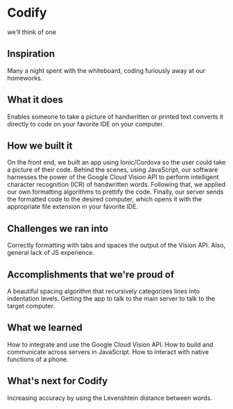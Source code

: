# Codify
we'll think of one

## Inspiration
Many a night spent with the whiteboard, coding furiously away at our homeworks.

## What it does
Enables someone to take a picture of handwritten or printed text converts it directly to code on your favorite IDE on your computer.

## How we built it
On the front end, we built an app using Ionic/Cordova so the user could take a picture of their code. Behind the scenes, using JavaScript, our software harnesses the power of the Google Cloud Vision API to perform intelligent character recognition (ICR) of handwritten words. Following that, we applied our own formatting algorithms to prettify the code. Finally, our server sends the formatted code to the desired computer, which opens it with the appropriate file extension in your favorite IDE.

## Challenges we ran into
Correctly formatting with tabs and spaces the output of the Vision API. Also, general lack of JS experience.

## Accomplishments that we're proud of
A beautiful spacing algorithm that recursively categorizes lines into indentation levels.
Getting the app to talk to the main server to talk to the target computer.

## What we learned
How to integrate and use the Google Cloud Vision API.
How to build and communicate across servers in JavaScript.
How to interact with native functions of a phone.


## What's next for Codify
Increasing accuracy by using the Levenshtein distance between words.
